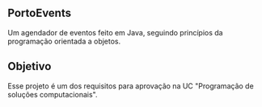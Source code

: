 ## PortoEvents

Um agendador de eventos feito em Java, seguindo princípios da programação orientada a objetos.

## Objetivo

Esse projeto é um dos requisitos para aprovação na UC "Programação de soluções computacionais".
